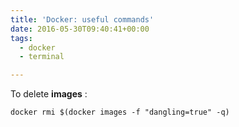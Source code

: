 ```yaml
---
title: 'Docker: useful commands'
date: 2016-05-30T09:40:41+00:00
tags:
  - docker
  - terminal

---
```

To delete **images** <none>:<none>

```
docker rmi $(docker images -f "dangling=true" -q)
```
